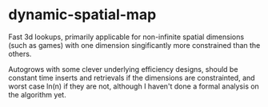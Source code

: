 # dynamic-spatial-map
Fast 3d lookups, primarily applicable for non-infinite spatial dimensions (such as games) with one dimension singificantly more constrained than the others.

Autogrows with some clever underlying efficiency designs, should be constant time inserts and retrievals if the dimensions are constrainted, and worst case ln(n) if they are not, although I haven't done a formal analysis on the algorithm yet.
